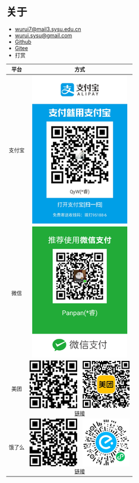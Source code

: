 # 关于

- [wurui7@mail3.sysu.edu.cn](mailto:wurui7@mail3.sysu.edu.cn)
- [wurui.sysu@gmail.com](mailto:wurui.sysu@gmail.com)
- [Github](https://github.com/ModyQyW)
- [Gitee](https://gitee.com/ModyQyW)
- 打赏

|平台|方式|
|:-:|:-:|
|支付宝|<img src="./alipay.jpeg" style="width: 256px" alt="Alipay">|
|微信|<img src="./wechat.png" style="width: 256px" alt="Wechat">|
|美团|<img src="./meituan1.jpeg" style="width: 128px" alt="美团外卖红包1">&emsp;<img src="./meituan2.jpg" style="width: 128px" alt="美团外卖红包2"><br>[链接](https://tb.v2b3.com/6miQa)|
|饿了么|<img src="./eleme1.jpeg" style="width: 128px" alt="饿了么外卖红包1">&emsp;<img src="./eleme2.jpg" style="width: 128px" alt="饿了么外卖红包2"><br>[链接](https://tb.v2b3.com/6mxsJ)|
